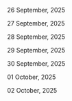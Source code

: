 26 September, 2025

27 September, 2025

28 September, 2025

29 September, 2025

30 September, 2025

01 October, 2025

02 October, 2025